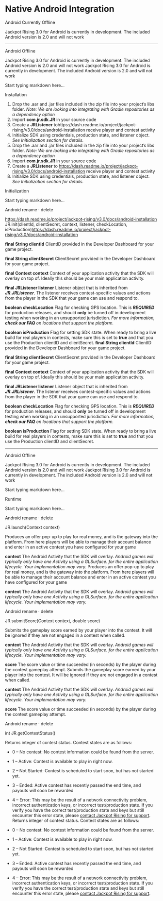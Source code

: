 # Native Android Integration

Android Currently Offline

Jackpot Rising 3.0 for Android is currently in development. The included Android version is 2.0 and will not work

---


Android Offline
     
Jackpot Rising 3.0 for Android is currently in development. The included Android version is 2.0 and will not work
Jackpot Rising 3.0 for Android is currently in development. The included Android version is 2.0 and will not work 
 

Start typing markdown here...
 
 

Installation
 
1.	Drop the .aar and .jar files included in the zip file into your project’s libs folder. *Note: We are looking into integrating with Gradle repositories as a dependency option*
2.	Import **com.jr.sdk.JR** in your source code
3.	Create a **JRListener** tohttps://dash.readme.io/project/jackpot-rising/v3.0/docs/android-installation receive player and contest activity
4.	Initialize SDK using credentials, production state, and listener object. *See Initialization section for details.*
1.	Drop the .aar and .jar files included in the zip file into your project’s libs folder. *Note: We are looking into integrating with Gradle repositories as a dependency option*
2.	Import **com.jr.sdk.JR** in your source code
3.	Create a **JRListener** to https://dash.readme.io/project/jackpot-rising/v3.0/docs/android-installation receive player and contest activity
4.	Initialize SDK using credentials, production state, and listener object. *See Initialization section for details.*
 

Initialization
 
Start typing markdown here...
 
 
Android
rename · delete 

https://dash.readme.io/project/jackpot-rising/v3.0/docs/android-installation
JR.init(clientId, clientSecret, context, listener, checkLocation, isProduction)https://dash.readme.io/project/jackpot-rising/v3.0/docs/android-installation

**final String clientId**
ClientID provided in the Developer Dashboard for your game project.

**final String clientSecret**
ClientSecret provided in the Developer Dashboard for your game project.

**final Context context**
Context of your application activity that the SDK will overlay on top of. Ideally this should be your main application activity.

**final JRListener listener**
Listener object that is inherited from ***JR.JRListener***. The listener receives contest-specific values and actions from the player in the SDK that your game can use and respond to.

**boolean checkLocation**
Flag for checking GPS location. This is ***REQUIRED*** for production releases, and should **only** be turned off in development testing when working in an unsupported jurisdiction. *For more information, **check our FAQ** on locations that support the platform.*

**boolean isProduction**
Flag for setting SDK state. When ready to bring a live build for real players in contests, make sure this is set to **true** and that you use the Production clientID and clientSecret.
**final String clientId**
ClientID provided in the Developer Dashboard for your game project.

**final String clientSecret**
ClientSecret provided in the Developer Dashboard for your game project.

**final Context context**
Context of your application activity that the SDK will overlay on top of. Ideally this should be your main application activity.

**final JRListener listener**
Listener object that is inherited from ***JR.JRListener***. The listener receives contest-specific values and actions from the player in the SDK that your game can use and respond to.

**boolean checkLocation**
Flag for checking GPS location. This is ***REQUIRED*** for production releases, and should **only** be turned off in development testing when working in an unsupported jurisdiction. *For more information, **check our FAQ** on locations that support the platform.*

**boolean isProduction**
Flag for setting SDK state. When ready to bring a live build for real players in contests, make sure this is set to **true** and that you use the Production clientID and clientSecret. 
 
---


Android Offline
     
Jackpot Rising 3.0 for Android is currently in development. The included Android version is 2.0 and will not work
Jackpot Rising 3.0 for Android is currently in development. The included Android version is 2.0 and will not work 
 

Start typing markdown here...
 
 

Runtime
 
Start typing markdown here...
 
 
Android
rename · delete 

JR.launch(Context context)

Produces an offer pop-up to play for real money, and is the gateway into the platform. From here players will be able to manage their account balance and enter in an active contest you have configured for your game

**context**
The Android Activity that the SDK will overlay. *Android games will typically only have one Activity using a GLSurface. for the entire application lifecycle. Your implementation may vary.* 
Produces an offer pop-up to play for real money, and is the gateway into the platform. From here players will be able to manage their account balance and enter in an active contest you have configured for your game

**context**
The Android Activity that the SDK will overlay. *Android games will typically only have one Activity using a GLSurface. for the entire application lifecycle. Your implementation may vary.*  
 
Android
rename · delete 

JR.submitScore(Context context, double score)

Submits the gameplay score earned by your player into the contest. It will be ignored if they are not engaged in a contest when called.

**context**
The Android Activity that the SDK will overlay. *Android games will typically only have one Activity using a GLSurface. for the entire application lifecycle. Your implementation may vary.*

**score**
The score value or time succeeded (in seconds) by the player during the contest gameplay attempt. 
Submits the gameplay score earned by your player into the contest. It will be ignored if they are not engaged in a contest when called.

**context**
The Android Activity that the SDK will overlay. *Android games will typically only have one Activity using a GLSurface. for the entire application lifecycle. Your implementation may vary.*

**score**
The score value or time succeeded (in seconds) by the player during the contest gameplay attempt.  
 
Android
rename · delete 

int JR.getContestStatus()

Returns integer of contest status. Contest states are as follows:

* 0 – No contest: No contest information could be found from the server.
* 1 – Active: Contest is available to play in right now.
* 2 – Not Started: Contest is scheduled to start soon, but has not started yet.
* 3 – Ended: Active contest has recently passed the end time, and payouts will soon be rewarded
* 4 – Error: This may be the result of a network connectivity problem, incorrect authentication keys, or incorrect test/production state. If you verify you have the correct test/production state and keys but still encounter this error state, please [contact Jackpot Rising for support](https://jackpotrising.zendesk.com/hc/en-us).
Returns integer of contest status. Contest states are as follows:

* 0 – No contest: No contest information could be found from the server.
* 1 – Active: Contest is available to play in right now.
* 2 – Not Started: Contest is scheduled to start soon, but has not started yet.
* 3 – Ended: Active contest has recently passed the end time, and payouts will soon be rewarded
* 4 – Error: This may be the result of a network connectivity problem, incorrect authentication keys, or incorrect test/production state. If you verify you have the correct test/production state and keys but still encounter this error state, please [contact Jackpot Rising for support](https://jackpotrising.zendesk.com/hc/en-us). 
